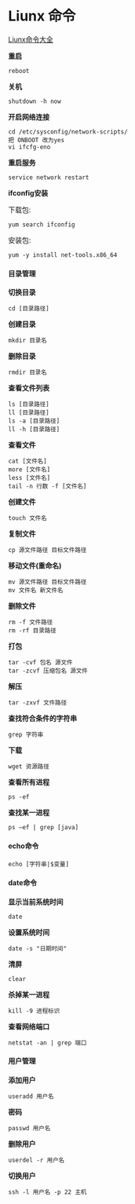 
# Liunx 命令

[Liunx命令大全](https://www.linuxprobe.com)

**重启**
```
reboot
```

**关机**
```
shutdown -h now
```

**开启网络连接**
```
cd /etc/sysconfig/network-scripts/
把 ONBOOT 改为yes
vi ifcfg-eno
```

**重启服务**
```
service network restart
```

**ifconfig安装**

下载包:
```
yum search ifconfig
```

安装包:
```
yum -y install net-tools.x86_64
```

#### 目录管理
**切换目录**
```
cd [目录路径]
```
**创建目录**
```
mkdir 目录名
```
**删除目录**
```
rmdir 目录名
```
**查看文件列表**
```
ls [目录路径]
ll [目录路径]
ls -a [目录路径]
ll -h [目录路径]
```
**查看文件**
```
cat [文件名]
more [文件名]
less [文件名]
tail -n 行数 -f [文件名]
```
**创建文件**
```
touch 文件名
```
**复制文件**
```
cp 源文件路径 目标文件路径
```
**移动文件(重命名)**
```
mv 源文件路径 目标文件路径
mv 文件名 新文件名
```
**删除文件**
```
rm -f 文件路径
rm -rf 目录路径
```
**打包**
```
tar -cvf 包名 源文件
tar -zcvf 压缩包名 源文件
```
**解压**
```
tar -zxvf 文件路径
```
**查找符合条件的字符串**
```
grep 字符串
```
**下载**
```
wget 资源路径
```
**查看所有进程**
```
ps -ef
```
**查找某一进程**
```
ps –ef | grep [java]
```
#### echo命令
```
echo [字符串|$变量]
```
#### date命令
**显示当前系统时间**
```
date
```
**设置系统时间**
```
date -s "日期时间"
```
**清屏**
```
clear
```
**杀掉某一进程**
```
kill -9 进程标识
```
**查看网络端口**
```
netstat -an | grep 端口
```
#### 用户管理
**添加用户**
```
useradd 用户名
```
**密码**
```
passwd 用户名
```
**删除用户**
```
userdel -r 用户名
```
**切换用户**
```
ssh -l 用户名 -p 22 主机
```









